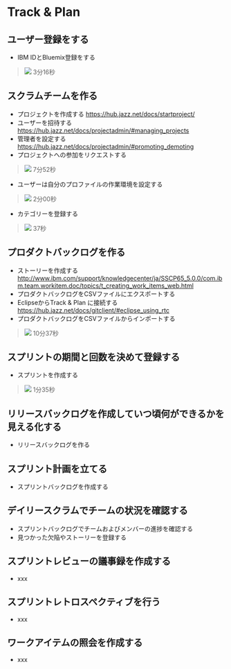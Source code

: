 Track & Plan
===

ユーザー登録をする
---
* IBM IDとBluemix登録をする

>[![](http://img.youtube.com/vi/dF2aeZiNGYk/0.jpg)](https://www.youtube.com/watch?v=dF2aeZiNGYk)
3分16秒

スクラムチームを作る
---
* プロジェクトを作成する https://hub.jazz.net/docs/startproject/
* ユーザーを招待する https://hub.jazz.net/docs/projectadmin/#managing_projects
* 管理者を設定する https://hub.jazz.net/docs/projectadmin/#promoting_demoting
* プロジェクトへの参加をリクエストする

>[![](http://img.youtube.com/vi/FvAV9MRnP7o/0.jpg)](https://www.youtube.com/watch?v=FvAV9MRnP7o)
7分52秒

* ユーザーは自分のプロファイルの作業環境を設定する

>[![](http://img.youtube.com/vi/0wcHrJ5Hl8g/0.jpg)](http://www.youtube.com/watch?v=0wcHrJ5Hl8g)
2分00秒

* カテゴリーを登録する

>[![](http://img.youtube.com/vi/ogIYCa5QvKQ/0.jpg)](http://www.youtube.com/watch?v=ogIYCa5QvKQ)
37秒

プロダクトバックログを作る
---
* ストーリーを作成する http://www.ibm.com/support/knowledgecenter/ja/SSCP65_5.0.0/com.ibm.team.workitem.doc/topics/t_creating_work_items_web.html
* プロダクトバックログをCSVファイルにエクスポートする
* EclipseからTrack & Plan に接続する https://hub.jazz.net/docs/gitclient/#eclipse_using_rtc
* プロダクトバックログをCSVファイルからインポートする

>[![](http://img.youtube.com/vi/TftKhZqMqgw/0.jpg)](http://www.youtube.com/watch?v=TftKhZqMqgw)
10分37秒

スプリントの期間と回数を決めて登録する
---
* スプリントを作成する

>[![](http://img.youtube.com/vi/DCnRxUA7zbg/0.jpg)](https://www.youtube.com/watch?v=DCnRxUA7zbg)
1分35秒

リリースバックログを作成していつ頃何ができるかを見える化する
---
* リリースバックログを作る

スプリント計画を立てる
---
* スプリントバックログを作成する

デイリースクラムでチームの状況を確認する
---
* スプリントバックログでチームおよびメンバーの進捗を確認する
* 見つかった欠陥やストーリーを登録する

スプリントレビューの議事録を作成する
---
* xxx

スプリントレトロスペクティブを行う
---
* xxx

ワークアイテムの照会を作成する
---
* xxx
